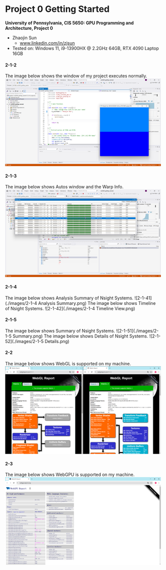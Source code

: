 Project 0 Getting Started
====================

**University of Pennsylvania, CIS 5650: GPU Programming and Architecture, Project 0**

* Zhaojin Sun
  * www.linkedin.com/in/zjsun
* Tested on: Windows 11, i9-13900HX @ 2.2GHz 64GB, RTX 4090 Laptop 16GB

#### 2-1-2  
The image below shows the window of my project executes normally.
![2-1-2](./images/2-1-2.png)

#### 2-1-3 
The image below shows Autos window and the Warp Info.
![2-1-3](./images/2-1-3.png)

#### 2-1-4
The image below shows Analysis Summary of Nsight Systems. 
![2-1-41](./images/2-1-4 Analysis Summary.png)
The image below shows Timeline of Nsight Systems. 
![2-1-42](./images/2-1-4 Timeline View.png)

#### 2-1-5
The image below shows Summary of Nsight Systems. 
![2-1-51](./images/2-1-5 Summary.png)
The image below shows Details of Nsight Systems. 
![2-1-52](./images/2-1-5 Details.png)

#### 2-2
The image below shows WebGL is supported on my machine. 
![2-2](./images/2-2.png)

#### 2-3
The image below shows WebGPU is supported on my machine. 
![2-3](./images/2-3.png)
